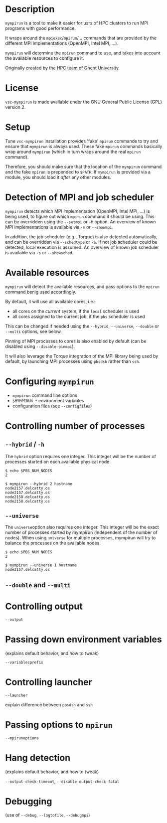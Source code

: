 # Description

`mympirun` is a tool to make it easier for usrs of HPC clusters to run MPI programs with good performance.

It wraps around the `mpiexec`/`mpirun`/... commands that are provided by the different MPI implementations (OpenMPI, Intel MPI, ...).

`mympirun` will determine the `mpirun` command to use, and takes into account the available resources to configure it.

Originally created by the [HPC team of Ghent University](http://ugent.be/hpc).


# License

`vsc-mympirun` is made available under the GNU General Public License
(GPL) version 2.


# Setup

Tune `vsc-mympirun` installation provides 'fake' `mpirun` commands to try and ensure that `mympirun` is always used.
These fake `mpirun` commands basically wrap around `mympirun` (which in turn wraps around the real `mpirun` command).

Therefore, you should make sure that the location of the `mympirun` command and the fake `mpirun` is prepended
to `$PATH`. If `mympirun` is provided via a module, you should load it *after* any other modules.


# Detection of MPI and job scheduler

`mympirun` detects which MPI implementation (OpenMPI, Intel MPI, ...) is being used, to figure out which `mpirun` command
it should be using. This can be overridden using the `--setmpi` or `-M` option. An overview of known MPI implementations
is available via `-m` or `--showmpi`.

In addition, the job scheduler (e.g., Torque) is also detected automatically, and can be overridden via `--schedtype` or `-S`.
If not job scheduler could be detected, local execution is assumed.
An overview of known job scheduler is available via `-s` or `--showsched`.


# Available resources

`mympirun` will detect the available resources, and pass options to the `mpirun` command benig used accordingly.

By default, it will use all available cores, i.e.:

* all cores on the *current* system, if the `local` scheduler is used
* all cores assigned to the current job, if the `pbs` scheduler is used

This can be changed if needed using the `--hybrid`, `--universe`, `--double` or `--multi` options, see below.

Pinning of MPI processes to cores is also enabled by default (can be disabled using `--disable-pinmpi`).

It will also leverage the Torque integration of the MPI library being used by default, by launching MPI processes using `pbsdsh` rather than `ssh`.


# Configuring `mympirun`

* `mympirun` command line options
* `$MYMPIRUN_*` environment variables
* configuration files (see `--configfiles`)

# Controlling number of processes

## `--hybrid` / `-h`
The `hybrid` option requires one integer. This integer will be the number of processes started on each available physical node.
        
    $ echo $PBS_NUM_NODES
    2

    $ mympirun --hybrid 2 hostname
    node2157.delcatty.os
    node2157.delcatty.os
    node2158.delcatty.os
    node2158.delcatty.os

## `--universe`
The `universe`option also requires one integer. This integer will be the exact number of processes started by mympirun (independent of the number of nodes). When using `universe` for multiple processes, mympirun will try to balance the processes on the available nodes.
        
    $ echo $PBS_NUM_NODES
    2

    $ mympirun --universe 1 hostname
    node2157.delcatty.os
    

## `--double` and `--multi`


# Controlling output

`--output`


# Passing down environment variables

(explains default behavior, and how to tweak)

`--variablesprefix`


# Controlling launcher

`--launcher`

explain difference between `pbsdsh` and `ssh`


# Passing options to `mpirun`

`--mpirunoptions`

# Hang detection

(explains default behavior, and how to tweak)

`--output-check-timeout`, `--disable-output-check-fatal`

# Debugging

(use of `--debug`, `--logtofile`, `--debugmpi`)
